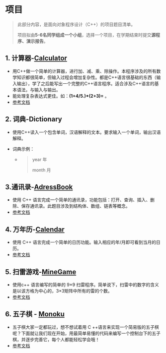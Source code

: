 # 项目

> 此部分内容，是面向对象程序设计（C++）的项目题目清单。
>
> 项目拟由**5-6名同学组成一个小组**，选择一个项目，在学期结束时提交**源程序、演示报告**。

## 1. 计算器-[Calculator](https://www.shiyanlou.com/courses/75/labs/314/document)

- 用C++做一个简单的计算器，进行加、减、乘、除操作。本程序涉及的所有数学知识都很简单，但输入过程会增加复杂性。都是C++语言很基础的东西（输入输出），学了之后能写出一个完整的C++语言程序。适合涉及C++语言的基本语法，与输入与输出。
- 能处理复杂表达式更佳。如：**(1+4/5.)*(2+3)=** 。
- [参考文档](./Projects/Calculator/C%E8%AF%AD%E8%A8%80%E5%88%B6%E4%BD%9C%E7%AE%80%E5%8D%95%E8%AE%A1%E7%AE%97%E5%99%A8%20-%20%E5%AE%9E%E9%AA%8C%E6%A5%BC.html)

## 2. 词典-Dictionary

- 使用C++读入一个包含单词，汉语解释的文本。要求输入一个单词，输出汉语解释。

- 词典示例：

  - > year  年
    >
    > month  月

## 3.通讯录-[AdressBook](https://www.shiyanlou.com/courses/125/labs/402/document)

- 使用 C++ 语言完成一个简单的通讯录，功能包括：打开、查询、插入、删除、保存通讯录。此题目涉及到结构体、数组、链表等概念。
- [参考文档](./Projects/Adressbook/c%E8%AF%AD%E8%A8%80%E5%AE%9E%E7%8E%B0%E9%80%9A%E8%AE%AF%E5%BD%95%20-%20%E5%AE%9E%E9%AA%8C%E6%A5%BC.html)

## 4. 万年历-[Calendar](https://www.shiyanlou.com/courses/126/labs/405/document) 

- 使用 C++ 语言完成一个简单的日历功能。输入相应的年/月即可看到当月的日历。
- [参考文档](./Projects/Calendar/c%E8%AF%AD%E8%A8%80%E7%BC%96%E5%86%99%E4%B8%87%E5%B9%B4%E5%8E%86%20-%20%E5%AE%9E%E9%AA%8C%E6%A5%BC.html)

## 5. 扫雷游戏-[MineGame](https://www.shiyanlou.com/courses/116/labs/385/document)

- 使用c++ 语言编写的简单的 9×9 扫雷程序。简单说下，扫雷中的数字的含义是以该方格为中心的，3×3矩阵中所有的雷的个数。
- [参考文档](./Projects/MineGame/C%E8%AF%AD%E8%A8%80%E7%89%88%E6%89%AB%E9%9B%B7%E6%B8%B8%E6%88%8F%20-%20%E5%AE%9E%E9%AA%8C%E6%A5%BC.html)

## 6. 五子棋 - [Monoku](https://www.shiyanlou.com/courses/313/labs/966/document)

- 五子棋大家一定都玩过，想不想试着用 C ++语言来实现一个简易版的五子棋呢？下面就让我们现在开始，用最简单易懂的代码来编写一个控制台下的五子棋，并逐步完善它，每个人都能轻松学会哦！
- [参考文档](./Projects/Gomoku/%E5%BF%AB%E9%80%9F%E5%AE%9E%E9%AA%8C%E4%BA%94%E5%AD%90%E6%A3%8B%20-%20%E5%AE%9E%E9%AA%8C%E6%A5%BC.html)